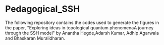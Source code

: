# Pedagogical_SSH

The following repository contains the codes used to generate the figures in the paper, "Exploring ideas in topological quantum phenomenaA journey through the SSH model" by Anantha Hegde,Adarsh Kumar, Adhip Agarwala and Bhaskaran Muralidharan.
